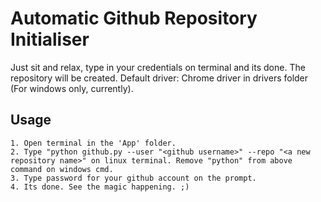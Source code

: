 # Automatic Github Repository Initialiser

Just sit and relax, type in your credentials on terminal and its done. The repository will be created. Default driver: Chrome driver in drivers folder (For windows only, currently).

## Usage

	1. Open terminal in the 'App' folder.
	2. Type "python github.py --user "<github username>" --repo "<a new repository name>" on linux terminal. Remove "python" from above command on windows cmd.
	3. Type password for your github account on the prompt.
	4. Its done. See the magic happening. ;)

